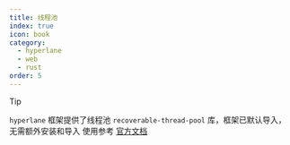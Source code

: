 ```yaml
---
title: 线程池
index: true
icon: book
category:
  - hyperlane
  - web
  - rust
order: 5
---
```


> [!tip]
>
> `hyperlane` 框架提供了线程池 `recoverable-thread-pool` 库，框架已默认导入，无需额外安装和导入
> 使用参考 [官方文档](../../recoverable-thread-pool/README.md)

<Bottom />
